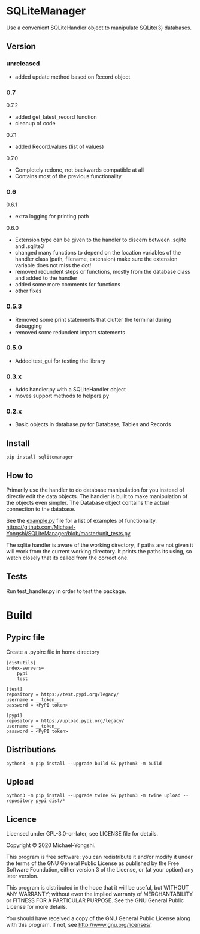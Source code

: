 # SQLiteManager
Use a convenient SQLiteHandler object to manipulate SQLite(3) databases.

## Version

### unreleased
- added update method based on Record object

### 0.7
0.7.2
- added get_latest_record function
- cleanup of code

0.7.1
- added Record.values (list of values)

0.7.0
- Completely redone, not backwards compatible at all
- Contains most of the previous functionality

### 0.6
0.6.1
- extra logging for printing path

0.6.0
- Extension type can be given to the handler to discern between .sqlite and .sqlite3
- changed many functions to depend on the location variables of the handler class (path, filename, extension)
make sure the extension variable does not miss the dot!
- removed redundent steps or functions, mostly from the database class and added to the handler
- added some more comments for functions
- other fixes

### 0.5.3
- Removed some print statements that clutter the terminal during debugging
- removed some redundent import statements

### 0.5.0
- Added test_gui for testing the library

### 0.3.x
- Adds handler.py with a SQLiteHandler object
- moves support methods to helpers.py

### 0.2.x
- Basic objects in database.py for Database, Tables and Records

## Install
```
pip install sqlitemanager
```

## How to
Primarily use the handler to do database manipulation for you instead of directly edit the data objects. The handler is built to make manipulation of the objects even simpler. The Database object contains the actual connection to the database.

See the [example.py](example.py) file for a list of examples of functionality.
https://github.com/Michael-Yongshi/SQLiteManager/blob/master/unit_tests.py

The sqlite handler is aware of the working directory, if paths are not given it will work from the current working directory.
It prints the paths its using, so watch closely that its called from the correct one.

## Tests
Run test_handler.py in order to test the package.

# Build

## Pypirc file
Create a .pypirc file in home directory

```
[distutils]
index-servers=
    pypi
    test

[test]
repository = https://test.pypi.org/legacy/
username = __token__
password = <PyPI token>

[pypi]
repository = https://upload.pypi.org/legacy/
username = __token__
password = <PyPI token>
```

## Distributions

```
python3 -m pip install --upgrade build && python3 -m build
```

## Upload

```
python3 -m pip install --upgrade twine && python3 -m twine upload --repository pypi dist/*
```

## Licence

Licensed under GPL-3.0-or-later, see LICENSE file for details.

Copyright © 2020 Michael-Yongshi.

This program is free software: you can redistribute it and/or modify it under the terms of the GNU General Public License as published by the Free Software Foundation, either version 3 of the License, or (at your option) any later version.

This program is distributed in the hope that it will be useful, but WITHOUT ANY WARRANTY; without even the implied warranty of MERCHANTABILITY or FITNESS FOR A PARTICULAR PURPOSE. See the GNU General Public License for more details.

You should have received a copy of the GNU General Public License along with this program. If not, see http://www.gnu.org/licenses/.

